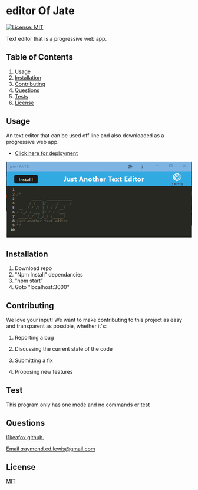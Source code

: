 
  # editor Of Jate

  [![License: MIT](https://img.shields.io/badge/License-MIT-yellow.svg)](https://opensource.org/licenses/MIT)

  Text editor that is a progressive web app.
  
  
  ## Table of Contents 
  1.  [Usage](#Usage)
  2.  [Installation](#Installation)
  3.  [Contributing](#Contributing)
  4.  [Questions](#Questions)
  5.  [Tests](#Tests)
  6.  [License](#License)
  
  ## Usage 

   An text editor that can be used off line and also downloaded as a progressive web app.
  
* <a href='https://thawing-stream-85573.herokuapp.com/'  target="_blank"> Click here for deployment </a> 


  
![Website](/screen.PNG)
  
## Installation 
   1. Download repo 
   2. "Npm Install" dependancies
   3. "npm start"
   4. Goto "localhost:3000"
  
  ## Contributing 
  We love your input! We want to make contributing to this project as easy and transparent as possible, whether it's: 

 1. Reporting a bug

 2. Discussing the current state of the code

 3. Submitting a fix 

 4. Proposing new features 
  
  ## Test 
   This program only has one mode and no commands or test 
  
  
  ## Questions
  <a href='https://github.com/l1keafox'>l1keafox github.</a> 
  
  <a href="mailto: raymond.ed.lewis@gmail.com">Email :raymond.ed.lewis@gmail.com</a>
  
  ## License
  [MIT](https://choosealicense.com/licenses/mit/)
  
